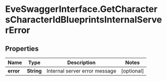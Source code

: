 # EveSwaggerInterface.GetCharactersCharacterIdBlueprintsInternalServerError

## Properties
Name | Type | Description | Notes
------------ | ------------- | ------------- | -------------
**error** | **String** | Internal server error message | [optional] 



